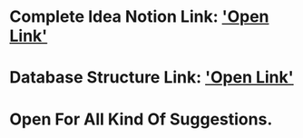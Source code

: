 # Complete Idea Notion Link: ['Open Link'](https://succinct-hosta-80d.notion.site/Idea-1015c77d666b807caa28fdf19447f7bd)

# Database Structure Link: ['Open Link'](https://drawsql.app/teams/the-developer/diagrams/education-project-db)

# Open For All Kind Of Suggestions.
